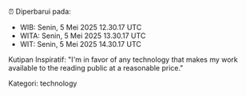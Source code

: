 ⏰ Diperbarui pada:
- WIB: Senin, 5 Mei 2025 12.30.17 UTC
- WITA: Senin, 5 Mei 2025 13.30.17 UTC
- WIT: Senin, 5 Mei 2025 14.30.17 UTC

Kutipan Inspiratif:
"I'm in favor of any technology that makes my work available to the reading public at a reasonable price."


Kategori: technology

